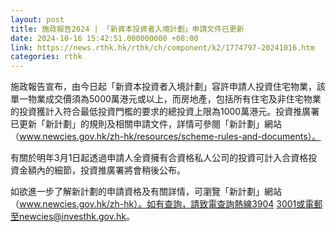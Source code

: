 ```yaml
---
layout: post
title: 施政報告2024 | 「新資本投資者入境計劃」申請文件已更新
date: 2024-10-16 15:42:51.000000000 +08:00
link: https://news.rthk.hk/rthk/ch/component/k2/1774797-20241016.htm
categories: rthk
---
```


施政報告宣布，由今日起「新資本投資者入境計劃」容許申請人投資住宅物業，該單一物業成交價須為5000萬港元或以上，而房地產，包括所有住宅及非住宅物業的投資獲計入符合最低投資門檻的要求的總投資上限為1000萬港元。投資推廣署已更新「新計劃」的規則及相關申請文件，詳情可參閱「新計劃」網站（www.newcies.gov.hk/zh-hk/resources/scheme-rules-and-documents）。

有關於明年3月1日起透過申請人全資擁有合資格私人公司的投資可計入合資格投資金額內的細節，投資推廣署將會稍後公布。

如欲進一步了解新計劃的申請資格及有關詳情，可瀏覽「新計劃」網站（www.newcies.gov.hk/zh-hk）。如有查詢，請致電查詢熱線3904 3001或電郵至newcies@investhk.gov.hk。
